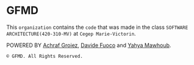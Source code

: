# GFMD 

This `organization` contains the `code` that was made in the class `SOFTWARE ARCHITECTURE(420-310-MV)` at `Cegep Marie-Victorin`.

POWERED BY [Achraf Groiez](https://github.com/AchrafGroiez), [Davide Fuoco](https://github.com/DF195) and [Yahya Mawhoub](https://github.com/yahyamaw311).

```© GFMD. All Rights Reserved.```
